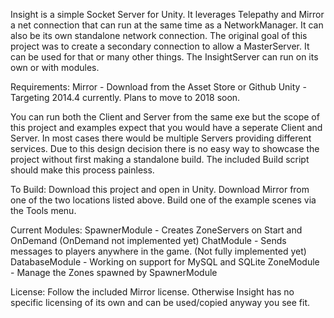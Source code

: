 Insight is a simple Socket Server for Unity. It leverages Telepathy and Mirror a net connection that can run at the same time as a NetworkManager. It can also be its own standalone network connection. The original goal of this project was to create a secondary connection to allow a MasterServer. It can be used for that or many other things. The InsightServer can run on its own or with modules.

Requirements:
Mirror - Download from the Asset Store or Github
Unity - Targeting 2014.4 currently. Plans to move to 2018 soon.

You can run both the Client and Server from the same exe but the scope of this project and examples expect that you would have a seperate Client and Server. In most cases there would be multiple Servers providing different services. Due to this design decision there is no easy way to showcase the project without first making a standalone build. The included Build script should make this process painless.

To Build:
Download this project and open in Unity.
Download Mirror from one of the two locations listed above.
Build one of the example scenes via the Tools menu.

Current Modules:
SpawnerModule - Creates ZoneServers on Start and OnDemand (OnDemand not implemented yet)
ChatModule - Sends messages to players anywhere in the game. (Not fully implemented yet)
DatabaseModule - Working on support for MySQL and SQLite
ZoneModule - Manage the Zones spawned by SpawnerModule

License: Follow the included Mirror license. Otherwise Insight has no specific licensing of its own and can be used/copied anyway you see fit.
